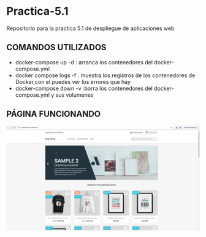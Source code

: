 # Practica-5.1
Repositorio para la practica 5.1 de despliegue de aplicaciones web

## COMANDOS UTILIZADOS
- docker-compose up -d : arranca los contenedores del docker-compose.yml 
- docker compose logs -f : muestra los registros de los contenedores de Docker,con el puedes ver los errores que hay
- docker-compose down -v :borra los contenedores del docker-compose.yml y sus volumenes 

## PÁGINA FUNCIONANDO
![Captura de la pagina funcionado](img/prestashop_funciona.png)
